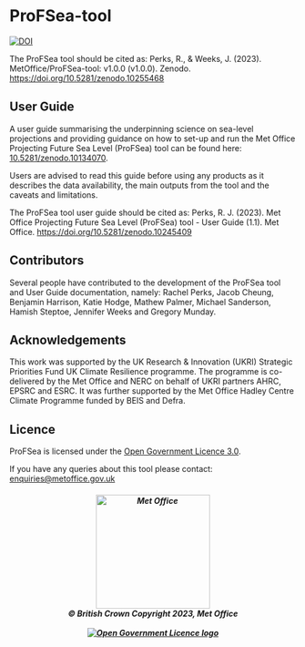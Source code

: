 # ProFSea-tool

[![DOI](https://zenodo.org/badge/713453340.svg)](https://zenodo.org/doi/10.5281/zenodo.10255467)

The ProFSea tool should be cited as: Perks, R., & Weeks, J. (2023). MetOffice/ProFSea-tool: v1.0.0 (v1.0.0). Zenodo. https://doi.org/10.5281/zenodo.10255468

## User Guide
A user guide summarising the underpinning science on sea-level projections and providing guidance on how to set-up and run the Met Office Projecting Future Sea Level (ProFSea) tool can be found here: [10.5281/zenodo.10134070](https://zenodo.org/doi/10.5281/zenodo.10134070).

Users are advised to read this guide before using any products as it describes the data availability, the main outputs from the tool and the caveats and limitations.

The ProFSea tool user guide should be cited as: Perks, R. J. (2023). Met Office Projecting Future Sea Level (ProFSea) tool - User Guide (1.1). Met Office. https://doi.org/10.5281/zenodo.10245409

## Contributors
Several people have contributed to the development of the ProFSea tool and User Guide documentation, namely: Rachel Perks, Jacob Cheung, Benjamin Harrison, Katie Hodge, Mathew Palmer, Michael Sanderson, Hamish Steptoe, Jennifer Weeks and Gregory Munday.

## Acknowledgements
This work was supported by the UK Research & Innovation (UKRI) Strategic Priorities Fund UK Climate Resilience programme. The programme is co-delivered by the Met Office and NERC on behalf of UKRI partners AHRC, EPSRC and ESRC. It was further supported by the Met Office Hadley Centre Climate Programme funded by BEIS and Defra.

## Licence
ProFSea is licensed under the [Open Government Licence 3.0](https://www.nationalarchives.gov.uk/doc/open-government-licence/version/3/).

If you have any queries about this tool please contact: enquiries@metoffice.gov.uk

<h5 align="center">
<img src="https://www.metoffice.gov.uk/binaries/content/gallery/metofficegovuk/images/about-us/website/mo_master_black_mono_for_light_backg_rbg.png" width="200" alt="Met Office"> <br>
&copy; British Crown Copyright 2023, Met Office <br> <br>
<a href="https://www.nationalarchives.gov.uk/doc/open-government-licence/"><img alt="Open Government Licence logo" src="https://www.nationalarchives.gov.uk/images/infoman/ogl-symbol-41px-retina-black.png"></a> 
</h5>
